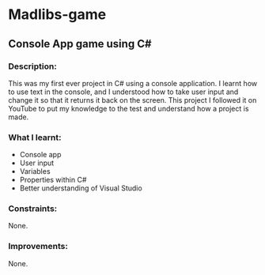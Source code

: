 # Madlibs-game

## Console App game using C#

### Description:

This was my first ever project in C# using a console application. I learnt how to use text in the console, and I understood how to take user input and change it so that it returns it back on the screen. This project I followed it on YouTube to put my knowledge to the test and understand how a project is made.

### What I learnt:
- Console app
- User input
- Variables
- Properties within C#
- Better understanding of Visual Studio



### Constraints:

None.

### Improvements:

None.
